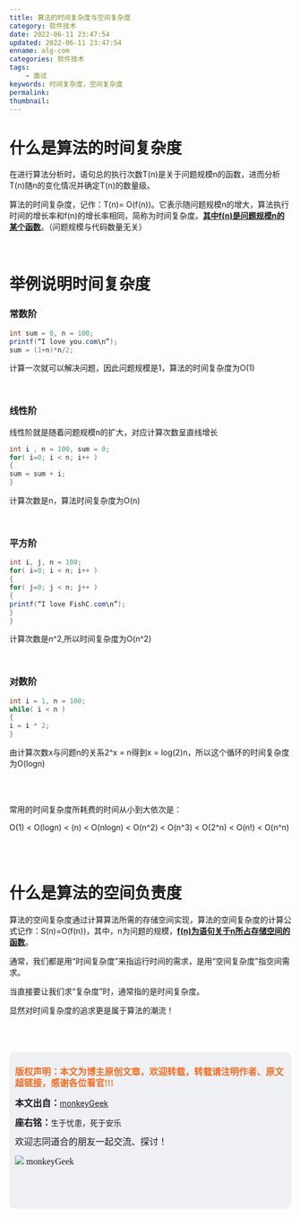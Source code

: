 ```yaml
---
title: 算法的时间复杂度与空间复杂度
category: 软件技术
date: 2022-06-11 23:47:54
updated: 2022-06-11 23:47:54
enname: alg-com
categories: 软件技术
tags:
	- 面试
keywords: 时间复杂度，空间复杂度
permalink:
thumbnail:
---
```


# 什么是算法的时间复杂度

在进行算法分析时，语句总的执行次数T(n)是关于问题规模n的函数，进而分析T(n)随n的变化情况并确定T(n)的数量级。<!--more-->

算法的时间复杂度，记作：T(n)= O(f(n))。它表示随问题规模n的增大，算法执行时间的增长率和f(n)的增长率相同，简称为时间复杂度。**<u>其中f(n)是问题规模n的某个函数</u>**。（问题规模与代码数量无关）

</br>

# 举例说明时间复杂度

### 常数阶

```java
int sum = 0, n = 100;
printf(“I love you.com\n”);
sum = (1+n)*n/2;
```

计算一次就可以解决问题，因此问题规模是1，算法的时间复杂度为O(1)

</br>

### 线性阶

线性阶就是随着问题规模n的扩大，对应计算次数呈直线增长

```java
int i , n = 100, sum = 0;
for( i=0; i < n; i++ )
{
sum = sum + i;
}
```

计算次数是n，算法时间复杂度为O(n)

</br>

### 平方阶

```java
int i, j, n = 100;
for( i=0; i < n; i++ )
{
for( j=0; j < n; j++ )
{
printf(“I love FishC.com\n”);
}
}
```

计算次数是n^2,所以时间复杂度为O(n^2)

</br>

### 对数阶

```java
int i = 1, n = 100;
while( i < n )
{
i = i * 2;
}
```

由计算次数x与问题n的关系2^x = n得到x = log(2)n，所以这个循环的时间复杂度为O(logn)

</br>

</br>

常用的时间复杂度所耗费的时间从小到大依次是：

O(1) < O(logn) < (n) < O(nlogn) < O(n^2) < O(n^3) < O(2^n) < O(n!) < O(n^n)

</br>

</br>

# 什么是算法的空间负责度

算法的空间复杂度通过计算算法所需的存储空间实现，算法的空间复杂度的计算公式记作：S(n)=O(f(n))，其中，n为问题的规模，**<u>f(n)为语句关于n所占存储空间的函数</u>**。



通常，我们都是用“时间复杂度”来指运行时间的需求，是用“空间复杂度”指空间需求。

当直接要让我们求“复杂度”时，通常指的是时间复杂度。

显然对时间复杂度的追求更是属于算法的潮流！

</br>

</br>

</br>

<script>
var _hmt = _hmt || [];
(function() {
  var hm = document.createElement("script");
  hm.src = "https://hm.baidu.com/hm.js?2f798e6b269c8a40f12bef25d7f1876d";
  var s = document.getElementsByTagName("script")[0]; 
  s.parentNode.insertBefore(hm, s);
})();
</script>

<div style="height:260px; background-color:rgb(238,240,244); padding:10px;border-radius:10px;">
    <p style="color:#f36c21;font:bold 16px/20px 'kaiTi';">
      版权声明：本文为博主原创文章，欢迎转载，转载请注明作者、原文超链接，感谢各位看官!!!
    </p>
    <p>
      <span style="font:bold 16px/20px 'kaiTi';">本文出自：</span><a href="https://monkeyGeek369.github.io">monkeyGeek</a> 
    </p>
    <p>
      <span style="font:bold 16px/20px 'kaiTi';">座右铭：</span><span>生于忧患，死于安乐</span> 
    </p>
    <p>
      <span style="font:16px/20px 'kaiTi';">欢迎志同道合的朋友一起交流、探讨！</span> 
    </p>
    <img style="height:auto; width:auto;flot:left;" src="../../../../image/monkey64.png" /><span style="font:16px/20px 'kaiTi';flot:left;">   monkeyGeek</span>


